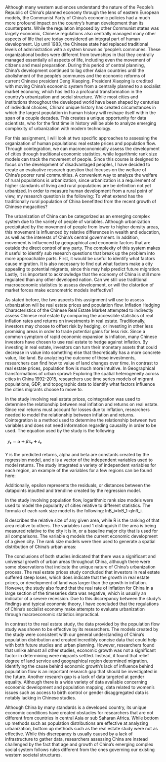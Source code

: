 
Although many western audiences understand the nature of the People’s Republic of China’s planned economy through the lens of eastern European models, the Communist Party of China’s economic policies had a much more profound impact on the country’s human development than its counterparts. While the regulation imposed by other Communist states was largely economic, Chinese regulations also centrally managed many other aspects of life that are today considered an integral part of human development. Up until 1983, the Chinese state had replaced traditional levels of administration with a system known as ‘people’s communes. These organizational bodies were different from townships in that they centrally managed essentially all aspects of life, including even the movement of citizens and meal preparation. During this period of central planning, China’s development continued to lag other Asian countries until the abolishment of the people’s communes and the economic reforms of current Chinese president Deng Xiaoping. President Xiaoping is credited with moving China’s economic system from a centrally planned to a socialist market economy, which has led to a profound transformation in the country’s urbanization and social structure. While most cities and institutions throughout the developed world have been shaped by centuries of individual choices, China’s unique history has created circumstances in which the largest population in human history will reshape itself within the span of a couple decades. This creates a unique opportunity for data scientists, who for the first time in history will be able to analyze emerging complexity of urbanization with modern technology.

For this assignment, I will look at two specific approaches to assessing the organization of human populations: real estate prices and population flow. Through cointegration, we can macroeconomically assess the development of cities through traditional economic statistics, while logarithmic rank size models can track the movement of people. Since this course is designed to focus on the development of disadvantaged peoples, I have decided to create an evaluative research question that focuses on the welfare of China’s poorer rural communities. A convenient way to analyze the welfare of rural populations is urbanization, since urbanization is a requirement of higher standards of living and rural populations are be definition not yet urbanized. In order to measure human development from a rural point of view, my research question is the following: To what extend has the traditionally rural population of China benefitted from the recent growth of Chinese megacities?

The urbanization of China can be categorized as an emerging complex system due to the variety of people of variables. Although urbanization precipitated by the movement of people from lower to higher density areas, this movement is influenced by relative differences in wealth and education, as well as the interests of China’s central government. In addition, movement is influenced by geographical and economic factors that are outside the direct control of any party. The complexity of this system makes it useful to identify sub research questions that break up the problem into more approachable parts. First, it would be useful to identify what factors cause migration. It is also necessary to find out what factors make a city appealing to potential migrants, since this may help predict future migration. Lastly, it is important to acknowledge that the economy of China is still more regulated than any other developed nation. Can we still use traditional macroeconomic statistics to assess development, or will the distortion of market forces make econometric models ineffective?

As stated before, the two aspects this assignment will use to assess urbanization will be real estate prices and population flow. Inflation Hedging Characteristics of the Chinese Real Estate Market attempted to indirectly assess Chinese real estate by comparing the accessible statistics of real inflation rates and returns on investments in real estate. Traditionally, investors may choose to offset risk by hedging, or investing in other less promising areas in order to trade potential gains for less risk. Since a common symptom of rapid economic expansion is inflation, many Chinese investors have chosen to use real estate to hedge against inflation. By investing in real estate, investors can turn their monetary assets that could decrease in value into something else that theoretically has a more concrete value, like land. By analyzing the outcome of these investments, researchers can find how to value of land changes over time. In contrast to real estate prices, population flow is much more intuitive. In Geographical transformations of urban sprawl: Exploring the spatial heterogeneity across cities in China 1992-2015, researchers use time series models of migrant populations, GDP, and topographic data to identify what factors influence the cities migrants choose to move to. 

In the study involving real estate prices, cointegration was used to determine the relationship between real inflation and returns on real estate. Since real returns must account for losses due to inflation, researchers needed to model the relationship between inflation and returns. Cointegration is a method used to determine the relationship between two variables and does not need information regarding causality in order to be used. The equation used by the study is the following:

![](images/formula1.png)
 
Y is the predicted returns, alpha and beta are constants created by the regression model, and x is a vector of the independent variables used to model returns. The study integrated a variety of independent variables for each region, an example of the variables for a few regions can be found here:

Additionally, epsilon represents the residuals, or distances between the datapoints inputted and trendline created by the regression model.

In the study involving population flow, logarithmic rank size models were used to model the popularity of cities relative to different statistics. The formula of each rank size model is the following:
 lnB_i=lnB_1-qlnR_i.
 
B describes the relative size of any given area, while R is the ranking of that area relative to others. The variables i and 1 distinguish if the area is being measured relative to the city it is in, or a baseline major city that is used for all comparisons. The variable q models the current economic development of a given city. The rank size models were then used to generate a spatial distribution of China’s urban areas: 

The conclusions of both studies indicated that there was a significant and universal growth of urban areas throughout China, although there were some observations that indicate the unique nature of China’s urbanization process. The real estate prices study concluded that investors in real estate suffered steep loses, which does indicate that the growth in real estate prices, or development of land was larger than the growth in inflation. However, the study also found that the real rate of inflation for China in a large section of the timeseries data was negative, which is usually an indicator of a severe recession. Due to this discrepancy between the study’s findings and typical economic theory, I have concluded that the regulations of China’s socialist economy make attempts to evaluate urbanization through macroeconomic statistics impractical. 

In contrast to the real estate study, the data provided by the population flow study was shown to be effective by its researchers. The models created by the study were consistent with our general understanding of China’s population distribution and created incredibly concise data that could help with both future studies and urban planning. However, researchers found that unlike almost all other studies, economic growth was not a significant factor in determining were migrants settled. Instead, it found that relief degree of land service and geographical region determined migration. Identifying the cause behind economic growth’s lack of influence behind population flow is an important research gap that should be investigated in the future. Another research gap is a lack of data targeted at gender equality. Although there is a wide variety of data available concerning economic development and population mapping, data related to women’s issues such as access to birth control or gender disaggregated data is notably lacking in Chinese studies. 

Although China by many standards is a developed country, its unique economic conditions have created obstacles for researchers that are not different from countries in central Asia or sub Saharan Africa. While bottom up methods such as population distributions are effective at analyzing urbanization, bottom up methods such as the real estate study were not as effective. While this discrepancy is usually caused by a lack of infrastructure to gather data, researchers assessing China are instead challenged by the fact that age and growth of China’s emerging complex social system follows rules different from the ones governing our existing western societal structures. 


